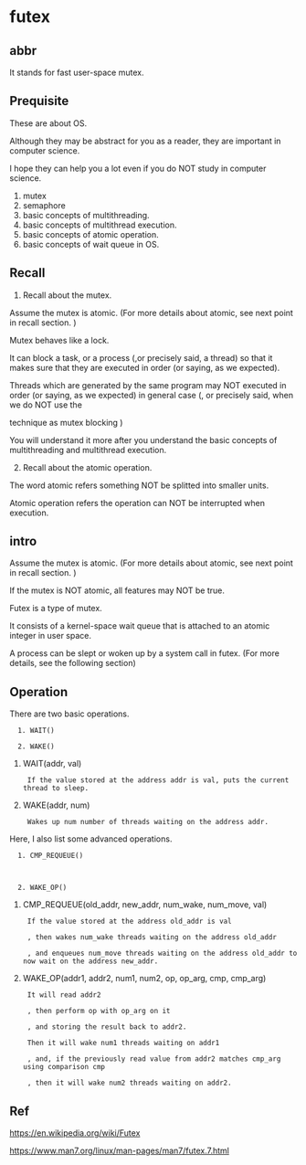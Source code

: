 # futex
## abbr
It stands for fast user-space mutex.

## Prequisite
These are about OS.

Although they may be abstract for you as a reader, they are important in computer science. 

I hope they can help you a lot even if you do NOT study in computer science.

1. mutex
2. semaphore
3. basic concepts of multithreading.
4. basic concepts of multithread execution.
5. basic concepts of atomic operation.
6. basic concepts of wait queue in OS.

## Recall 

1. Recall about the mutex.

Assume the mutex is atomic. (For more details about atomic, see next point in recall section. )

Mutex behaves like a lock.

It can block a task, or a process (,or precisely said, a thread) so that it makes sure that they are executed in order (or saying, as we expected).

Threads which are generated by the same program may NOT executed in order (or saying, as we expected) in general case (, or precisely said, when we do NOT use the

technique as mutex blocking )

You will understand it more after you understand the basic concepts of multithreading and multithread execution.

2. Recall about the atomic operation.

The word atomic refers something NOT be splitted into smaller units. 

Atomic operation refers the operation can NOT be interrupted when execution.

## intro 

Assume the mutex is atomic. (For more details about atomic, see next point in recall section. )

If the mutex is NOT atomic, all features may NOT be true.

Futex is a type of mutex.

It consists of a kernel-space wait queue that is attached to an atomic integer in user space.

A process can be slept or woken up by a system call in futex. (For more details, see the following section)

## Operation
There are two basic operations.

      1. WAIT()
      
      2. WAKE()
      
1. WAIT(addr, val)
  
        If the value stored at the address addr is val, puts the current thread to sleep.
        
2. WAKE(addr, num)

        Wakes up num number of threads waiting on the address addr.
      
      
Here, I also list some advanced operations.

      1. CMP_REQUEUE()
      

      
      2. WAKE_OP()


1. CMP_REQUEUE(old_addr, new_addr, num_wake, num_move, val)

        If the value stored at the address old_addr is val
        
        , then wakes num_wake threads waiting on the address old_addr
        
        , and enqueues num_move threads waiting on the address old_addr to now wait on the address new_addr.
        
2. WAKE_OP(addr1, addr2, num1, num2, op, op_arg, cmp, cmp_arg)

        It will read addr2
        
        , then perform op with op_arg on it
        
        , and storing the result back to addr2. 
        
        Then it will wake num1 threads waiting on addr1
        
        , and, if the previously read value from addr2 matches cmp_arg using comparison cmp
        
        , then it will wake num2 threads waiting on addr2.
        
## Ref
https://en.wikipedia.org/wiki/Futex

https://www.man7.org/linux/man-pages/man7/futex.7.html
